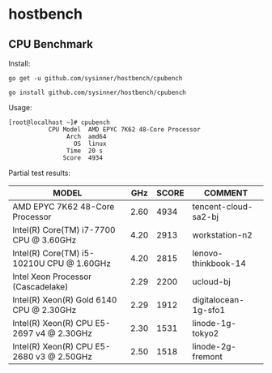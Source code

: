 # hostbench



## CPU Benchmark

Install:

``` shell
go get -u github.com/sysinner/hostbench/cpubench

go install github.com/sysinner/hostbench/cpubench
```

Usage:

``` shell
[root@localhost ~]# cpubench
           CPU Model  AMD EPYC 7K62 48-Core Processor
                Arch  amd64
                  OS  linux
                Time  20 s
               Score  4934
```

Partial test results:

| MODEL                                     | GHz  | SCORE | COMMENT              |
|-------------------------------------------|------|-------|----------------------|
| AMD EPYC 7K62 48-Core Processor           | 2.60 | 4934  | tencent-cloud-sa2-bj |
| Intel(R) Core(TM) i7-7700 CPU @ 3.60GHz   | 4.20 | 2913  | workstation-n2       |
| Intel(R) Core(TM) i5-10210U CPU @ 1.60GHz | 4.20 | 2815  | lenovo-thinkbook-14  |
| Intel Xeon Processor (Cascadelake)        | 2.29 | 2200  | ucloud-bj            |
| Intel(R) Xeon(R) Gold 6140 CPU @ 2.30GHz  | 2.29 | 1912  | digitalocean-1g-sfo1 |
| Intel(R) Xeon(R) CPU E5-2697 v4 @ 2.30GHz | 2.30 | 1531  | linode-1g-tokyo2     |
| Intel(R) Xeon(R) CPU E5-2680 v3 @ 2.50GHz | 2.50 | 1518  | linode-2g-fremont    |

